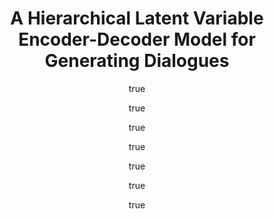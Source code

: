 ---
arxiv: 1605.06069
author:
- family: Serban
  given: Iulian Vlad
  institute: University of Montreal
- family: Sordoni
  given: Alessandro
  institute: University of Montreal
- family: Lowe
  given: Ryan
  institute: McGill University
- family: Charlin
  given: Laurent
  institute: McGill University
- family: Pineau
  given: Joelle
  institute: McGill University
- family: Courville
  given: Aaron
  institute: University of Montreal
- family: Bengio
  given: Yoshua
  institute: University of Montreal
layout: refuses
section: pre
title: A Hierarchical Latent Variable Encoder-Decoder Model for Generating Dialogues
---